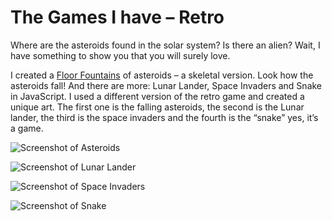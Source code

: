 # The Games I have – Retro 

Where are the asteroids found in the solar system? Is there an alien? Wait, I have something to show you that you will surely love. 

I created a [Floor Fountains](https://www.soothingcompany.com/water-fountains/floor-fountains.htm) of asteroids – a skeletal version. Look how the asteroids fall! And there are more: Lunar Lander, Space Invaders and Snake in JavaScript. I used a different version of the retro game and created a unique art. The first one is the falling asteroids, the second is the Lunar lander, the third is the space invaders and the fourth is the “snake” yes, it’s a game.


![Screenshot of Asteroids](asteroids/screenshot.png)

![Screenshot of Lunar Lander](lunar-lander/screenshot.png)

![Screenshot of Space Invaders](space-invaders/screenshot.png)

![Screenshot of Snake](snake/screenshot.png)
